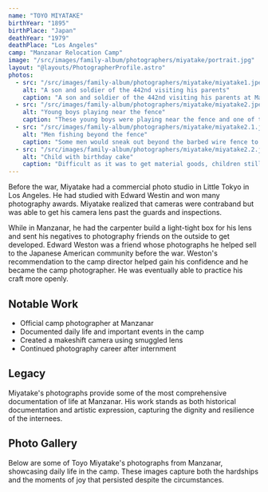 ```yaml
---
name: "TOYO MIYATAKE"
birthYear: "1895"
birthPlace: "Japan"
deathYear: "1979"
deathPlace: "Los Angeles"
camp: "Manzanar Relocation Camp"
image: "/src/images/family-album/photographers/miyatake/portrait.jpg"
layout: "@layouts/PhotographerProfile.astro"
photos:
  - src: "/src/images/family-album/photographers/miyatake/miyatake1.jpeg"
    alt: "A son and soldier of the 442nd visiting his parents"
    caption: "A son and soldier of the 442nd visiting his parents at Manzanar Concentration Camp. Photo copyright by Archie Miyatake."
  - src: "/src/images/family-album/photographers/miyatake/miyatake2.jpeg"
    alt: "Young boys playing near the fence"
    caption: "These young boys were playing near the fence and one of the guard tower of the camp. Photo copyright by Archie Miyatake."
  - src: "/src/images/family-album/photographers/miyatake/miyatake2.1.jpeg"
    alt: "Men fishing beyond the fence"
    caption: "Some men would sneak out beyond the barbed wire fence to go fishing for several days."
  - src: "/src/images/family-album/photographers/miyatake/miyatake2.2.jpeg"
    alt: "Child with birthday cake"
    caption: "Difficult as it was to get material goods, children still had birthdays to celebrate. Bartering was common to get birthday cakes from the cook."
---
```


Before the war, Miyatake had a commercial photo studio in Little Tokyo in Los Angeles. He had studied with Edward Westin and won many photography awards. Miyatake realized that cameras were contraband but was able to get his camera lens past the guards and inspections. 

While in Manzanar, he had the carpenter build a light-tight box for his lens and sent his negatives to photography friends on the outside to get developed. Edward Weston was a friend whose photographs he helped sell to the Japanese American community before the war. Weston's recommendation to the camp director helped gain his confidence and he became the camp photographer. He was eventually able to practice his craft more openly.

## Notable Work
- Official camp photographer at Manzanar
- Documented daily life and important events in the camp
- Created a makeshift camera using smuggled lens
- Continued photography career after internment

## Legacy
Miyatake's photographs provide some of the most comprehensive documentation of life at Manzanar. His work stands as both historical documentation and artistic expression, capturing the dignity and resilience of the internees.

## Photo Gallery
Below are some of Toyo Miyatake's photographs from Manzanar, showcasing daily life in the camp. These images capture both the hardships and the moments of joy that persisted despite the circumstances.
